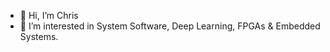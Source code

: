 - 👋 Hi, I’m Chris
- 👀 I’m interested in System Software, Deep Learning, FPGAs & Embedded Systems.

<!---
csaung/csaung is a ✨ special ✨ repository because its `README.md` (this file) appears on your GitHub profile.
You can click the Preview link to take a look at your changes.
--->

